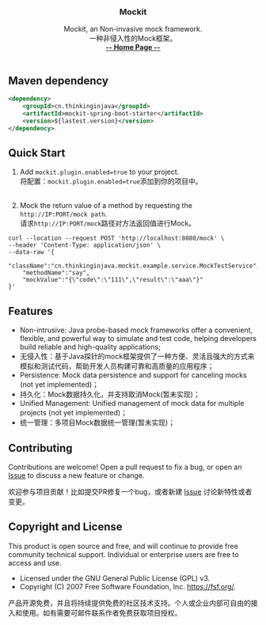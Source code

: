 <p align="center" >
    <h3 align="center">Mockit</h3>
    <p align="center">
        Mockit, an Non-invasive mock framework.
        <br>
        一种非侵入性的Mock框架。
        <br>
        <a href="https://github.com/bombl/mockit/"><strong>-- Home Page --</strong></a>
        <br>
        <br>
    </p>
</p>

## Maven dependency
```xml
<dependency>
    <groupId>cn.thinkinginjava</groupId>
    <artifactId>mockit-spring-boot-starter</artifactId>
    <version>${lastest.version}</version>
</dependency>
```

## Quick Start
1. Add `mockit.plugin.enabled=true` to your project.</br>
   将配置：`mockit.plugin.enabled=true`添加到你的项目中。</br></br>
   
2. Mock the return value of a method by requesting the `http://IP:PORT/mock path`.</br>
   请求`http://IP:PORT/mock`路径对方法返回值进行Mock。

```
curl --location --request POST 'http://localhost:8080/mock' \
--header 'Content-Type: application/json' \
--data-raw '{
    "className":"cn.thinkinginjava.mockit.example.service.MockTestService",
    "methodName":"say",
    "mockValue":"{\"code\":\"111\",\"result\":\"aaa\"}"
}'
```

## Features
- Non-intrusive: Java probe-based mock frameworks offer a convenient, flexible, and powerful way to simulate and test code, helping developers build reliable and high-quality applications;
- 无侵入性：基于Java探针的mock框架提供了一种方便、灵活且强大的方式来模拟和测试代码，帮助开发人员构建可靠和高质量的应用程序；
- Persistence: Mock data persistence and support for canceling mocks (not yet implemented)；
- 持久化：Mock数据持久化，并支持取消Mock(暂未实现)；
- Unified Management: Unified management of mock data for multiple projects (not yet implemented)；
- 统一管理：多项目Mock数据统一管理(暂未实现)；

## Contributing
Contributions are welcome! Open a pull request to fix a bug, or open an [Issue](https://github.com/bombl/mockit/issues/) to discuss a new feature or change.

欢迎参与项目贡献！比如提交PR修复一个bug，或者新建 [Issue](https://github.com/bombl/mockit/issues/) 讨论新特性或者变更。


## Copyright and License
This product is open source and free, and will continue to provide free community technical support. Individual or enterprise users are free to access and use.

- Licensed under the GNU General Public License (GPL) v3.
- Copyright (C) 2007 Free Software Foundation, Inc. <https://fsf.org/>.

产品开源免费，并且将持续提供免费的社区技术支持。个人或企业内部可自由的接入和使用。如有需要可邮件联系作者免费获取项目授权。